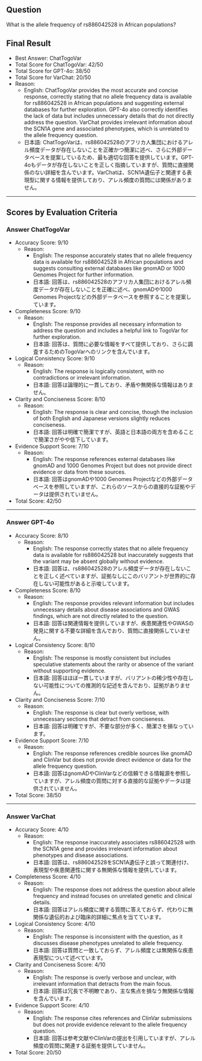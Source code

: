 ## Question

What is the allele frequency of rs886042528 in African populations?

## Final Result

- Best Answer: ChatTogoVar
- Total Score for ChatTogoVar: 42/50
- Total Score for GPT-4o: 38/50
- Total Score for VarChat: 20/50
- Reason:
  - English: ChatTogoVar provides the most accurate and concise response, correctly stating that no allele frequency data is available for rs886042528 in African populations and suggesting external databases for further exploration. GPT-4o also correctly identifies the lack of data but includes unnecessary details that do not directly address the question. VarChat provides irrelevant information about the SCN1A gene and associated phenotypes, which is unrelated to the allele frequency question.
  - 日本語: ChatTogoVarは、rs886042528のアフリカ人集団におけるアレル頻度データが存在しないことを正確かつ簡潔に述べ、さらに外部データベースを提案しているため、最も適切な回答を提供しています。GPT-4oもデータが存在しないことを正しく指摘していますが、質問に直接関係のない詳細を含んでいます。VarChatは、SCN1A遺伝子と関連する表現型に関する情報を提供しており、アレル頻度の質問には関係がありません。

---

## Scores by Evaluation Criteria

### Answer ChatTogoVar
- Accuracy Score: 9/10
  - Reason: 
    - English: The response accurately states that no allele frequency data is available for rs886042528 in African populations and suggests consulting external databases like gnomAD or 1000 Genomes Project for further information.
    - 日本語: 回答は、rs886042528のアフリカ人集団におけるアレル頻度データが存在しないことを正確に述べ、gnomADや1000 Genomes Projectなどの外部データベースを参照することを提案しています。
- Completeness Score: 9/10
  - Reason: 
    - English: The response provides all necessary information to address the question and includes a helpful link to TogoVar for further exploration.
    - 日本語: 回答は、質問に必要な情報をすべて提供しており、さらに調査するためのTogoVarへのリンクを含んでいます。
- Logical Consistency Score: 9/10
  - Reason: 
    - English: The response is logically consistent, with no contradictions or irrelevant information.
    - 日本語: 回答は論理的に一貫しており、矛盾や無関係な情報はありません。
- Clarity and Conciseness Score: 8/10
  - Reason: 
    - English: The response is clear and concise, though the inclusion of both English and Japanese versions slightly reduces conciseness.
    - 日本語: 回答は明確で簡潔ですが、英語と日本語の両方を含めることで簡潔さがやや低下しています。
- Evidence Support Score: 7/10
  - Reason: 
    - English: The response references external databases like gnomAD and 1000 Genomes Project but does not provide direct evidence or data from these sources.
    - 日本語: 回答はgnomADや1000 Genomes Projectなどの外部データベースを参照していますが、これらのソースからの直接的な証拠やデータは提供されていません。
- Total Score: 42/50

---

### Answer GPT-4o
- Accuracy Score: 8/10
  - Reason: 
    - English: The response correctly states that no allele frequency data is available for rs886042528 but inaccurately suggests that the variant may be absent globally without evidence.
    - 日本語: 回答は、rs886042528のアレル頻度データが存在しないことを正しく述べていますが、証拠なしにこのバリアントが世界的に存在しない可能性があると示唆しています。
- Completeness Score: 8/10
  - Reason: 
    - English: The response provides relevant information but includes unnecessary details about disease associations and GWAS findings, which are not directly related to the question.
    - 日本語: 回答は関連情報を提供していますが、疾患関連性やGWASの発見に関する不要な詳細を含んでおり、質問に直接関係していません。
- Logical Consistency Score: 8/10
  - Reason: 
    - English: The response is mostly consistent but includes speculative statements about the rarity or absence of the variant without supporting evidence.
    - 日本語: 回答はほぼ一貫していますが、バリアントの稀少性や存在しない可能性についての推測的な記述を含んでおり、証拠がありません。
- Clarity and Conciseness Score: 7/10
  - Reason: 
    - English: The response is clear but overly verbose, with unnecessary sections that detract from conciseness.
    - 日本語: 回答は明確ですが、不要な部分が多く、簡潔さを損なっています。
- Evidence Support Score: 7/10
  - Reason: 
    - English: The response references credible sources like gnomAD and ClinVar but does not provide direct evidence or data for the allele frequency question.
    - 日本語: 回答はgnomADやClinVarなどの信頼できる情報源を参照していますが、アレル頻度の質問に対する直接的な証拠やデータは提供されていません。
- Total Score: 38/50

---

### Answer VarChat
- Accuracy Score: 4/10
  - Reason: 
    - English: The response inaccurately associates rs886042528 with the SCN1A gene and provides irrelevant information about phenotypes and disease associations.
    - 日本語: 回答は、rs886042528をSCN1A遺伝子と誤って関連付け、表現型や疾患関連性に関する無関係な情報を提供しています。
- Completeness Score: 4/10
  - Reason: 
    - English: The response does not address the question about allele frequency and instead focuses on unrelated genetic and clinical details.
    - 日本語: 回答はアレル頻度に関する質問に答えておらず、代わりに無関係な遺伝的および臨床的詳細に焦点を当てています。
- Logical Consistency Score: 4/10
  - Reason: 
    - English: The response is inconsistent with the question, as it discusses disease phenotypes unrelated to allele frequency.
    - 日本語: 回答は質問と一致しておらず、アレル頻度とは無関係な疾患表現型について述べています。
- Clarity and Conciseness Score: 4/10
  - Reason: 
    - English: The response is overly verbose and unclear, with irrelevant information that detracts from the main focus.
    - 日本語: 回答は冗長で不明瞭であり、主な焦点を損なう無関係な情報を含んでいます。
- Evidence Support Score: 4/10
  - Reason: 
    - English: The response cites references and ClinVar submissions but does not provide evidence relevant to the allele frequency question.
    - 日本語: 回答は参考文献やClinVarの提出を引用していますが、アレル頻度の質問に関連する証拠を提供していません。
- Total Score: 20/50